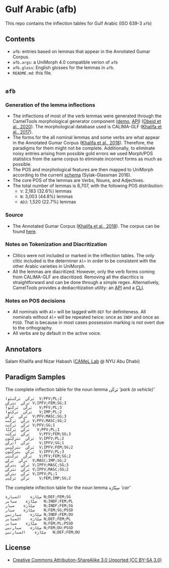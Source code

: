 # Gulf Arabic (afb)

This repo contains the inflection tables for Gulf Arabic (ISO 639-3 `afb`)

## Contents
- `afb`: entries based on lemmas that appear in the Annotated Gumar Corpus.
- `afb.args`: a UniMorph 4.0 compatible verion of `afb`
- `afb.gloss`: English glosses for the lemmas in `afb`.
- `README.md`: this file.

#

## `afb`

### Generation of the lemma inflections
- The inflections of most of the verb lemmas were generated through the CamelTools morphological generator component
  ([demo](https://calimastar.abudhabi.nyu.edu/generator),
  [API](https://camel-tools.readthedocs.io/en/latest/api/morphology/generator.html))
  ([Obeid et al., 2020](https://www.aclweb.org/anthology/2020.lrec-1.868v2.pdf)).
  The morphological database used is CALIMA-GLF ([Khalifa et al., 2017](https://www.aclweb.org/anthology/W17-1305.pdf)).
- The forms for the all nominal lemmas and some verbs are what appear in the Annotated
  Gumar Corpus ([Khalifa et al.,
  2018](https://www.aclweb.org/anthology/L18-1607.pdf)). Therefore, the
  paradigms for them might not be complete. Additionally, to eliminate noisy
  entries arising from possible gold errors we used Morph/POS statistics from
  the same corpus to
  eliminate incorrect forms as much as possible.
- The POS and morphological features are then mapped to UniMorph according to
  the current [schema](https://unimorph.github.io/doc/unimorph-schema.pdf)
  (Sylak-Glassman 2016).
- The core POS of the lemmas are Verbs, Nouns, and Adjectives.
- The total number of lemmas is 6,707, with the following POS distribution:
    - `V`: 2,183 (32.6%) lemmas
    - `N`: 3,003 (44.8%) lemmas
    - `ADJ`: 1,520 (22.7%) lemmas

### Source
- The Annotated Gumar Corpus
  ([Khalifa et al., 2018](https://www.aclweb.org/anthology/L18-1607.pdf)). The
  corpus can be found [here](https://camel.abudhabi.nyu.edu/annotated-gumar-corpus/).

### Notes on Tokenization and Diacritization
- Clitics were not included or marked in the inflection tables. The only clitic
  included is the determiner `Al+` in order to be consistent with the other
  Arabic varieties in UniMorph.
- All the lemmas are diacritized. However, only the verb forms coming from
  CALIMA-GLF are diacritized. Removing all the diacritics is straightforward and
  can be done through a simple regex. Alternatively, CamelTools provides a
  dediacritization utility: an
  [API](https://camel-tools.readthedocs.io/en/latest/api/utils/dediac.html)
 and a [CLI](https://camel-tools.readthedocs.io/en/latest/cli/camel_dediac.html).

### Notes on POS decisions
  - All nominals with `Al+` will be tagged with `DEF` for definiteness. All
    nominals without `Al+` will be repeated twice: once as `INDF` and once as
    `PSSD`. That is because in most cases possession marking is not
    overt due to the orthography.
  - All verbs are by default in the active voice.

## Annotators
Salam Khalifa and Nizar Habash ([CAMeL Lab](www.camel-lab.com) @ NYU Abu Dhabi)

## Paradigm Samples

The complete inflection table for the noun lemma بَركَن _'park (a vehicle)'_
```
بَركَن	بَركَنتَوا	V;PFV;PL;2
بَركَن	تبَركِن	V;IPFV;FEM;SG;3
بَركَن	بَركَنَوا	V;PFV;PL;3
بَركَن	بَركِنَوا	V;IMP;PL;2
بَركَن	بَركَن	V;PFV;MASC;SG;3
بَركَن	بَركَنت	V;PFV;MASC;SG;2
بَركَن	بَركَنت	V;PFV;SG;1
بَركَن	بَركَنَّا	V;PFV;PL;1
بَركَن	بَركَنَت	V;PFV;FEM;SG;3
بَركَن	تبَركِنُون	V;IPFV;PL;2
بَركَن	اَبَركِن	V;IPFV;SG;1
بَركَن	تبَركِنِين	V;IPFV;FEM;SG;2
بَركَن	يبَركِنُون	V;IPFV;PL;3
بَركَن	بَركَنتِي	V;PFV;FEM;SG;2
بَركَن	بَركِن	V;MASC;IMP;SG;2
بَركَن	يبَركِن	V;IPFV;MASC;SG;3
بَركَن	تبَركِن	V;IPFV;MASC;SG;2
بَركَن	نبَركِن	V;IPFV;PL;1
بَركَن	بَركِنِي	V;FEM;IMP;SG;2
```
The complete inflection table for the noun lemma سِيّارَة _'car'_
```
سِيّارَة	السيارة	N;DEF;FEM;SG
سِيّارَة	سياير	N;INDF;FEM;PL
سِيّارَة	سيار	N;INDF;FEM;SG
سِيّارَة	سيار	N;FEM;SG;PSSD
سِيّارَة	سيارتين	N;INDF;FEM;DU
سِيّارَة	السياير	N;DEF;FEM;PL
سِيّارَة	سياير	N;FEM;PL;PSSD
سِيّارَة	سيارتين	N;FEM;DU;PSSD
سِيّارَة	السيارتين	N;DEF;FEM;DU
```

## License
- [Creative Commons Attribution-ShareAlike 3.0 Unported (CC BY-SA 3.0)](https://creativecommons.org/licenses/by-sa/3.0/)
